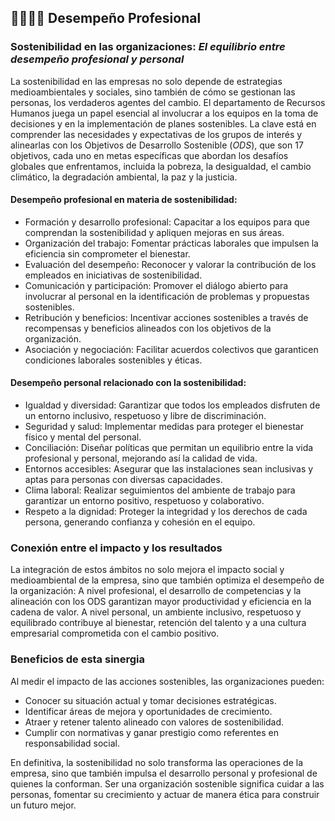 ## 👨‍👩‍👧‍👦 Desempeño Profesional

### Sostenibilidad en las organizaciones: _El equilibrio entre desempeño profesional y personal_

La sostenibilidad en las empresas no solo depende de estrategias medioambientales y sociales, sino también de cómo se gestionan las personas, los verdaderos agentes del cambio. El departamento de Recursos Humanos juega un papel esencial al involucrar a los equipos en la toma de decisiones y en la implementación de planes sostenibles. La clave está en comprender las necesidades y expectativas de los grupos de interés y alinearlas con los Objetivos de Desarrollo Sostenible (*ODS*), que son 17 objetivos, cada uno en metas específicas que abordan los desafíos globales que enfrentamos, incluida la pobreza, la desigualdad, el cambio climático, la degradación ambiental, la paz y la justicia.

#### Desempeño profesional en materia de sostenibilidad:

- Formación y desarrollo profesional: Capacitar a los equipos para que comprendan la sostenibilidad y apliquen mejoras en sus áreas.
- Organización del trabajo: Fomentar prácticas laborales que impulsen la eficiencia sin comprometer el bienestar.
- Evaluación del desempeño: Reconocer y valorar la contribución de los empleados en iniciativas de sostenibilidad.
- Comunicación y participación: Promover el diálogo abierto para involucrar al personal en la identificación de problemas y propuestas sostenibles.
- Retribución y beneficios: Incentivar acciones sostenibles a través de recompensas y beneficios alineados con los objetivos de la organización.
- Asociación y negociación: Facilitar acuerdos colectivos que garanticen condiciones laborales sostenibles y éticas.

#### Desempeño personal relacionado con la sostenibilidad:

- Igualdad y diversidad: Garantizar que todos los empleados disfruten de un entorno inclusivo, respetuoso y libre de discriminación.
- Seguridad y salud: Implementar medidas para proteger el bienestar físico y mental del personal.
- Conciliación: Diseñar políticas que permitan un equilibrio entre la vida profesional y personal, mejorando así la calidad de vida.
- Entornos accesibles: Asegurar que las instalaciones sean inclusivas y aptas para personas con diversas capacidades.
- Clima laboral: Realizar seguimientos del ambiente de trabajo para garantizar un entorno positivo, respetuoso y colaborativo.
- Respeto a la dignidad: Proteger la integridad y los derechos de cada persona, generando confianza y cohesión en el equipo.

### Conexión entre el impacto y los resultados

La integración de estos ámbitos no solo mejora el impacto social y medioambiental de la empresa, sino que también optimiza el desempeño de la organización:
A nivel profesional, el desarrollo de competencias y la alineación con los ODS garantizan mayor productividad y eficiencia en la cadena de valor.
A nivel personal, un ambiente inclusivo, respetuoso y equilibrado contribuye al bienestar, retención del talento y a una cultura empresarial comprometida con el cambio positivo.

### Beneficios de esta sinergia

Al medir el impacto de las acciones sostenibles, las organizaciones pueden:
- Conocer su situación actual y tomar decisiones estratégicas.
- Identificar áreas de mejora y oportunidades de crecimiento.
- Atraer y retener talento alineado con valores de sostenibilidad.
- Cumplir con normativas y ganar prestigio como referentes en responsabilidad social.

En definitiva, la sostenibilidad no solo transforma las operaciones de la empresa, sino que también impulsa el desarrollo personal y profesional de quienes la conforman. Ser una organización sostenible significa cuidar a las personas, fomentar su crecimiento y actuar de manera ética para construir un futuro mejor.
